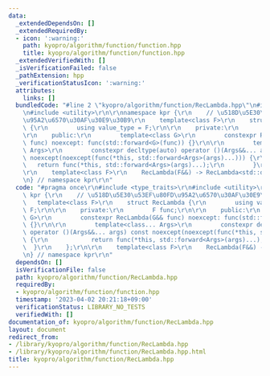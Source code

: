 ```yaml
---
data:
  _extendedDependsOn: []
  _extendedRequiredBy:
  - icon: ':warning:'
    path: kyopro/algorithm/function/function.hpp
    title: kyopro/algorithm/function/function.hpp
  _extendedVerifiedWith: []
  _isVerificationFailed: false
  _pathExtension: hpp
  _verificationStatusIcon: ':warning:'
  attributes:
    links: []
  bundledCode: "#line 2 \"kyopro/algorithm/function/RecLambda.hpp\"\n#include <type_traits>\r\
    \n#include <utility>\r\n\r\nnamespace kpr {\r\n    // \u518D\u5E30\u53EF\u80FD\
    \u95A2\u6570\u30AF\u30E9\u30B9\r\n    template<class F>\r\n    struct RecLambda\
    \ {\r\n        using value_type = F;\r\n\r\n    private:\r\n        F func;\r\n\
    \r\n    public:\r\n        template<class G>\r\n        constexpr RecLambda(G&&\
    \ func) noexcept: func(std::forward<G>(func)) {}\r\n\r\n        template<class...\
    \ Args>\r\n        constexpr decltype(auto) operator ()(Args&&... args) const\
    \ noexcept(noexcept(func(*this, std::forward<Args>(args)...))) {\r\n         \
    \   return func(*this, std::forward<Args>(args)...);\r\n        }\r\n    };\r\n\
    \r\n    template<class F>\r\n    RecLambda(F&&) -> RecLambda<std::decay_t<F>>;\r\
    \n} // namespace kpr\r\n"
  code: "#pragma once\r\n#include <type_traits>\r\n#include <utility>\r\n\r\nnamespace\
    \ kpr {\r\n    // \u518D\u5E30\u53EF\u80FD\u95A2\u6570\u30AF\u30E9\u30B9\r\n \
    \   template<class F>\r\n    struct RecLambda {\r\n        using value_type =\
    \ F;\r\n\r\n    private:\r\n        F func;\r\n\r\n    public:\r\n        template<class\
    \ G>\r\n        constexpr RecLambda(G&& func) noexcept: func(std::forward<G>(func))\
    \ {}\r\n\r\n        template<class... Args>\r\n        constexpr decltype(auto)\
    \ operator ()(Args&&... args) const noexcept(noexcept(func(*this, std::forward<Args>(args)...)))\
    \ {\r\n            return func(*this, std::forward<Args>(args)...);\r\n      \
    \  }\r\n    };\r\n\r\n    template<class F>\r\n    RecLambda(F&&) -> RecLambda<std::decay_t<F>>;\r\
    \n} // namespace kpr\r\n"
  dependsOn: []
  isVerificationFile: false
  path: kyopro/algorithm/function/RecLambda.hpp
  requiredBy:
  - kyopro/algorithm/function/function.hpp
  timestamp: '2023-04-02 20:21:18+09:00'
  verificationStatus: LIBRARY_NO_TESTS
  verifiedWith: []
documentation_of: kyopro/algorithm/function/RecLambda.hpp
layout: document
redirect_from:
- /library/kyopro/algorithm/function/RecLambda.hpp
- /library/kyopro/algorithm/function/RecLambda.hpp.html
title: kyopro/algorithm/function/RecLambda.hpp
---
```

